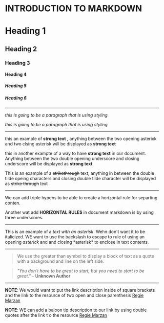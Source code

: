 # INTRODUCTION TO MARKDOWN

# Heading 1
## Heading 2
### Heading 3
#### Heading 4
##### Heading 5
##### Heading 6


---

_this is going to be a paragraph that is using styling_

*this is going to be a paragraph that is using styling*

---

this an example of **strong text** , anything between the two opening asterixk and two clsing asterisk will be displayed as **strong text**

this in another exampte of a way to have __strong text__ in our document. Anything between the two double opening underscore and closing underscore will be displayed as __strong text__


This is an example of a ~~strikethrough~~ text, anything in between the double tilde opeing characters and closing double tilde character will be displayed as ~~strike through~~ text

---

We can add triple hypens to be able to create a horizontal rule for separting conten.

Another wat add __HORIZONTAL RULES__ in document markdown is by using three underscores.
___

This is an example of a *text with an asterisk*. Wehn don't want it to be italicized. WE want to use the backslash to escape to rule of using an opening *asterick* and and closing \*asterisk* to enclose in text contents.

---

> We use the greater than symbol to display a block of text as a quote with a background and line on the left side.

> *"You don't have to be great to start, but you need to start to be great."* - __Unknown Author__

---

**NOTE**: We would want to put the link description inside of square brackets and the link to the resource of two open and close parenthesis
[Regie Marzan](https://www.facebook.com/regie.marzan.73/)

__NOTE__: WE can add a baloon tip description to our link by using double quotes after the link t o the resource
[Regie Marzan](https://www.facebook.com/regie.marzan.73/ "This is Regie Marzan Profile")



